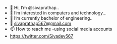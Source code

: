 - 👋 Hi, I’m @sivaprathap..
- 👀 I’m interested in computers and technology...
- 🌱 I’m currently bachelor of engineering..
- 💌 sivaprathap567@gmail.com
- 📫 How to reach me -using social media accounts
-  https://twitter.com/Sivadev567

<!---
sivadevgit/sivadevgit is a ✨ special ✨ repository because its `README.md` (this file) appears on your GitHub profile.
You can click the Preview link to take a look at your changes.
--->
